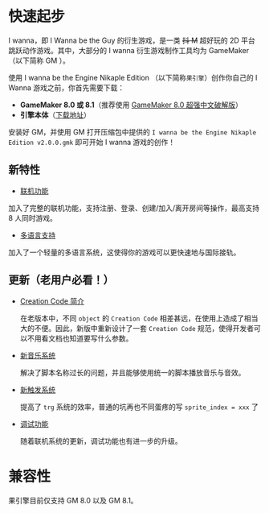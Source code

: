 # 快速起步

I wanna，即 I Wanna be the Guy 的衍生游戏，是一类 ~~抖 M~~ 超好玩的 2D 平台跳跃动作游戏。其中，大部分的 I wanna 衍生游戏制作工具均为 GameMaker（以下简称 GM ）。

使用 I wanna be the Engine Nikaple Edition （以下简称`果引擎`）创作你自己的 I Wanna 游戏之前，你首先需要下载：

* **GameMaker 8.0 或 8.1**（推荐使用 [GameMaker 8.0 超强中文破解版](http://p57vqeilv.bkt.clouddn.com/Super_Gamemaker8_1.4.2_Install.exe?attname=&e=1527862290&token=FZGZGDr0sWKjK7wJ1v0WnkOOgqYfwshN9tFWlp26:leSWs4WGikF9Ev-nLV1oMGim5LE)）
* **引擎本体**（[下载地址](http://www.baidu.com)）

安装好 GM，并使用 GM 打开压缩包中提供的 `I wanna be the Engine Nikaple Edition v2.0.0.gmk` 即可开始 I wanna 游戏的创作！

## 新特性

* [联机功能](network.md)

加入了完整的联机功能，支持注册、登录、创建/加入/离开房间等操作，最高支持 8 人同时游戏。

* [多语言支持](i18n.md)

加入了一个轻量的多语言系统，这使得你的游戏可以更快速地与国际接轨。

## 更新（老用户必看！）

* [Creation Code 简介](cc.md)

  在老版本中，不同 `object` 的 `Creation Code` 相差甚远，在使用上造成了相当大的不便。因此，新版中重新设计了一套 `Creation Code` 规范，使得开发者可以不用看文档也知道要写什么参数。

- [新音乐系统](music.md)

  解决了脚本名称过长的问题，并且能够使用统一的脚本播放音乐与音效。

- [新触发系统](trigger.md)

  提高了 `trg` 系统的效率，普通的坑再也不同蛋疼的写 `sprite_index = xxx` 了

- [调试功能](debug.md)

  随着联机系统的更新，调试功能也有进一步的升级。

# 兼容性

果引擎目前仅支持 GM 8.0 以及 GM 8.1。

